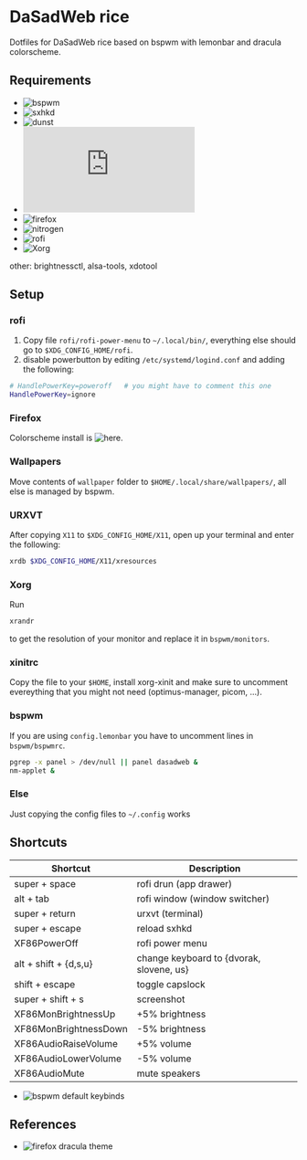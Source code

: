 # DaSadWeb rice
Dotfiles for DaSadWeb rice based on bspwm with 
lemonbar and dracula colorscheme.

## Requirements
- ![bspwm](https://github.com/baskerville/bspwm)
- ![sxhkd](https://github.com/baskerville/sxhkd)
- ![dunst](https://github.com/dunst-project/dunst)
- ![urxvt](http://software.schmorp.de/pkg/rxvt-unicode.html)
- ![firefox](https://www.mozilla.org/en-US/firefox/new/)
- ![nitrogen](https://github.com/l3ib/nitrogen)
- ![rofi](https://github.com/davatorium/rofi)
- ![Xorg](https://www.x.org/wiki/)

other: brightnessctl, alsa-tools, xdotool

## Setup
### rofi
1. Copy file `rofi/rofi-power-menu` to `~/.local/bin/`, everything else
should go to `$XDG_CONFIG_HOME/rofi`.
2. disable powerbutton by editing `/etc/systemd/logind.conf` and adding 
the following:
```bash
# HandlePowerKey=poweroff   # you might have to comment this one
HandlePowerKey=ignore
```

### Firefox
Colorscheme install is 
![here](
https://github.com/jannikbuscha/firefox-dracula#%EF%B8%8F-installation
).

### Wallpapers
Move contents of `wallpaper` folder to 
`$HOME/.local/share/wallpapers/`, all else is managed by bspwm.

### URXVT
After copying `X11` to `$XDG_CONFIG_HOME/X11`,
open up your terminal and enter the following:
```bash
xrdb $XDG_CONFIG_HOME/X11/xresources
```

### Xorg
Run 
```bash
xrandr
```
to get the resolution of your monitor and replace it in `bspwm/monitors`.

### xinitrc
Copy the file to your `$HOME`, install xorg-xinit and make sure to
uncomment evereything that you might not need (optimus-manager, 
picom, ...).

### bspwm
If you are using `config.lemonbar` you have to uncomment 
lines in `bspwm/bspwmrc`.
```bash
pgrep -x panel > /dev/null || panel dasadweb &
nm-applet &
```

### Else
Just copying the config files to `~/.config` works

## Shortcuts
| Shortcut | Description |
| --- | --- |
| super + space | rofi drun (app drawer) |
| alt + tab | rofi window (window switcher) |
| super + return | urxvt (terminal) |
| super + escape | reload sxhkd |
| XF86PowerOff | rofi power menu |
| alt + shift + {d,s,u} | change keyboard to {dvorak, slovene, us} |
| shift + escape | toggle capslock |
| super + shift + s | screenshot |
| XF86MonBrightnessUp | +5% brightness |
| XF86MonBrightnessDown | -5% brightness |
| XF86AudioRaiseVolume | +5% volume |
| XF86AudioLowerVolume | -5% volume |
| XF86AudioMute | mute speakers |

+ ![bspwm default keybinds](https://gist.github.com/amit08255/43ed6efdc1952d88f9a61e86f375e924)

## References
- ![firefox dracula theme](https://github.com/jannikbuscha/firefox-dracula)

